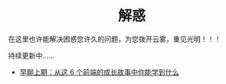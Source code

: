 <h1 align="center">解惑</h1>

在这里也许能解决困惑您许久的问题，为您拨开云雾，重见光明！！！

持续更新中……

* [早聊上期：从这 6 个前端的成长故事中你能学到什么](https://mp.weixin.qq.com/s/2SrfnmjsF7gCRmwiKm_u5w)